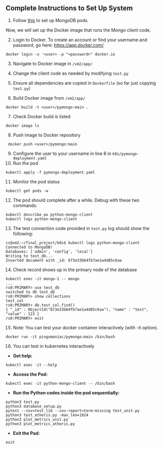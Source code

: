 ## Complete Instructions to Set Up System

1. Follow [this](k8s/README.md) to set up MongoDB pods.

Now, we will set up the Docker image that runs the Mongo client code.

2. Login to Docker. To create an account or find your username and password, go here: https://app.docker.com/
```
docker login -u '<user> -p "<password>" docker.io
```
3. Navigate to Docker image in `/vm2/app/`

4. Change the client code as needed by modifying `test.py`
5. Ensure all dependencies are copied in `Dockerfile` (so far just copying `test.py`)
5. Build Docker image from `/vm2/app/`
```
docker build -t <user>/pymongo:main .
```
7. Check Docker build is listed
```
docker image ls
```
8. Push image to Docker repository
```
 docker push <user>/pymongo:main
```
9. Configure the user to your username in line 8 in `k8s/pymongo-deployment.yaml`
10. Run the pod
```
kubectl apply -f pymongo-deployment.yaml
```
11. Monitor the pod status
```
kubectl get pods -w
```
12. The pod should complete after a while. Debug with these two commands:
```
kubectl describe po python-mongo-client
kubectl logs python-mongo-client
```
13. The test connection code provided in `test.py` log should show the following:
```
cc@vm2:~/final_project/k8s$ kubectl logs python-mongo-client
Connected to MongoDB!
Databases: ['admin', 'config', 'local']
Writing to test_db...
Inserted document with _id: 673e33b64fb7ae1a4d85c6aa
```
14. Check record shows up in the primary node of the database
```
kubectl exec -it mongo-1 -- mongo
...
rs0:PRIMARY> use test_db
switched to db test_db
rs0:PRIMARY> show collections
test_col
rs0:PRIMARY> db.test_col.find()
{ "_id" : ObjectId("673e33b64fb7ae1a4d85c6aa"), "name" : "test", "value" : 123 }
rs0:PRIMARY> exit
```

15. Note: You can test your docker container interactively (with -it option).
```
docker run -it pingumaniac/pymongo:main /bin/bash
```

16. You can test in kubernetes interactively

- **Get help:**
```
kubectl exec -it --help
```

- **Access the Pod:**
```
kubectl exec -it python-mongo-client -- /bin/bash
```

- **Run the Python codes inside the pod sequentially:**
```
python3 test.py
python3 database_setup.py
pytest --cov=test_lib --cov-report=term-missing test_unit.py
python3 test_atheris.py -max_len=1024
python3 plot_metrics_unit.py
python3 plot_metrics_atheris.py
```

- **Exit the Pod:**
```
exit
```
